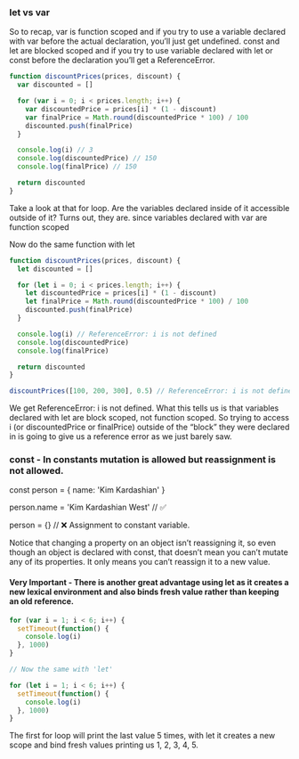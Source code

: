### let vs var

So to recap, var is function scoped and if you try to use a variable declared with var before the actual declaration, you’ll just get undefined. const and let are blocked scoped and if you try to use variable declared with let or const before the declaration you’ll get a ReferenceError.

```js
function discountPrices(prices, discount) {
  var discounted = []

  for (var i = 0; i < prices.length; i++) {
    var discountedPrice = prices[i] * (1 - discount)
    var finalPrice = Math.round(discountedPrice * 100) / 100
    discounted.push(finalPrice)
  }

  console.log(i) // 3
  console.log(discountedPrice) // 150
  console.log(finalPrice) // 150

  return discounted
}
```

Take a look at that for loop. Are the variables declared inside of it accessible outside of it? Turns out, they are.
since variables declared with var are function scoped

Now do the same function with let

```js
function discountPrices(prices, discount) {
  let discounted = []

  for (let i = 0; i < prices.length; i++) {
    let discountedPrice = prices[i] * (1 - discount)
    let finalPrice = Math.round(discountedPrice * 100) / 100
    discounted.push(finalPrice)
  }

  console.log(i) // ReferenceError: i is not defined
  console.log(discountedPrice)
  console.log(finalPrice)

  return discounted
}

discountPrices([100, 200, 300], 0.5) // ReferenceError: i is not defined
```

We get ReferenceError: i is not defined. What this tells us is that variables declared with let are block scoped, not function scoped. So trying to access i (or discountedPrice or finalPrice) outside of the “block” they were declared in is going to give us a reference error as we just barely saw.

### const - In constants mutation is allowed but reassignment is not allowed.

const person = {
name: 'Kim Kardashian'
}

person.name = 'Kim Kardashian West' // ✅

person = {} // ❌ Assignment to constant variable.

Notice that changing a property on an object isn’t reassigning it, so even though an object is declared with const, that doesn’t mean you can’t mutate any of its properties. It only means you can’t reassign it to a new value.

#### Very Important - There is another great advantage using let as it creates a new lexical environment and also binds fresh value rather than keeping an old reference.

```js
for (var i = 1; i < 6; i++) {
  setTimeout(function() {
    console.log(i)
  }, 1000)
}

// Now the same with 'let'

for (let i = 1; i < 6; i++) {
  setTimeout(function() {
    console.log(i)
  }, 1000)
}
```

The first for loop will print the last value 5 times, with let it creates a new scope and bind fresh values printing us 1, 2, 3, 4, 5.
